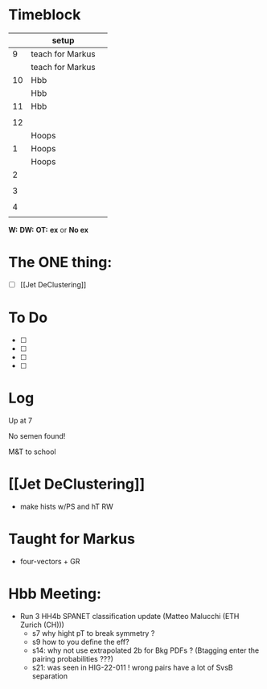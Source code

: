 # Timeblock

|     | setup            |     |
| --- | ---------------- | --- |
| 9   | teach for Markus |     |
|     | teach for Markus |     |
| 10  | Hbb              |     |
|     | Hbb              |     |
| 11  | Hbb              |     |
|     |                  |     |
| 12  |                  |     |
|     | Hoops            |     |
| 1   | Hoops            |     |
|     | Hoops            |     |
| 2   |                  |     |
|     |                  |     |
| 3   |                  |     |
|     |                  |     |
| 4   |                  |     |
|     |                  |     |

**W:**
**DW:**
**OT:**
**ex** or **No ex**

# The ONE thing: 
- [ ] [[Jet DeClustering]]


# To Do
- [ ] 
- [ ] 
- [ ] 
- [ ] 


# Log

Up at 7

No semen found! 

M&T to school 

# [[Jet DeClustering]]
- make hists w/PS and hT RW

# Taught for Markus
- four-vectors + GR

# Hbb Meeting:
- Run 3 HH4b SPANET classification update (Matteo Malucchi (ETH Zurich (CH)))
	- s7 why hight pT to break symmetry ?
	- s9 how to you define the eff?
	- s14: why not use extrapolated 2b for Bkg PDFs ? (Btagging enter the pairing probabilities ???)
	- s21: was seen in HIG-22-011 ! wrong pairs have a lot of SvsB separation 
